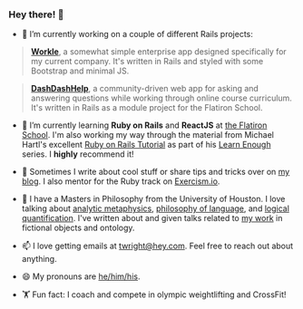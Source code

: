 ### Hey there! 👋

- 🔭 I’m currently working on a couple of different Rails projects:
> [**Workle**](http://twwright.github.io/workle), a somewhat simple enterprise app designed specifically for my current company. It's written in Rails and styled with some Bootstrap and minimal JS.

> [**DashDashHelp**](http://twwright.github.io/dashdashhelp), a community-driven web app for asking and answering questions while working through online course curriculum. It's written in Rails as a module project for the Flatiron School.

- 🌱 I’m currently learning **Ruby on Rails** and **ReactJS** at [the Flatiron School](www.flatironschool.com). I'm also working my way through the material from Michael Hartl's excellent [Ruby on Rails Tutorial](https://www.railstutorial.org) as part of his [Learn Enough](https://www.learnenough.com) series. I **highly** recommend it!

- 📝 Sometimes I write about cool stuff or share tips and tricks over on [my blog](http://dev.to/twiddlewakka). I also mentor for the Ruby track on [Exercism.io](http://exercism.io).

- 💬 I have a Masters in Philosophy from the University of Houston. I love talking about [analytic metaphysics](https://plato.stanford.edu/entries/metaphysics/#ProMetNewMet), [philosophy of language](https://plato.stanford.edu/entries/meaning/), and [logical quantification](https://plato.stanford.edu/entries/logic-ontology/). I've written about and given talks related to [my work](https://independent.academia.edu/TWWright) in fictional objects and ontology.

- 📫 I love getting emails at [twright@hey.com](mailto:twright@hey.com). Feel free to reach out about anything.

- 😄 My pronouns are [he/him/his](https://pronoun.is/he).

- 🏋️ Fun fact: I coach and compete in olympic weightlifting and CrossFit!

<!--
**twwright/twwright** is a ✨ _special_ ✨ repository because its `README.md` (this file) appears on your GitHub profile.

Here are some ideas to get you started:

- 🔭 I’m currently working on ...
- 🌱 I’m currently learning ...
- 👯 I’m looking to collaborate on ...
- 🤔 I’m looking for help with ...
- 💬 Ask me about ...
- 📫 How to reach me: ...
- 😄 Pronouns: ...
- ⚡ Fun fact: ...
-->
